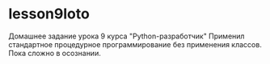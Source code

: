 # lesson9loto
Домашнее задание урока 9 курса "Python-разработчик"
Применил стандартное процедурное программирование без применения классов. Пока сложно в осознании.
